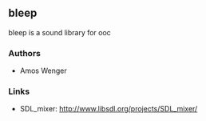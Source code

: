 ## bleep

bleep is a sound library for ooc

### Authors

  * Amos Wenger

### Links

  * SDL\_mixer: http://www.libsdl.org/projects/SDL_mixer/

